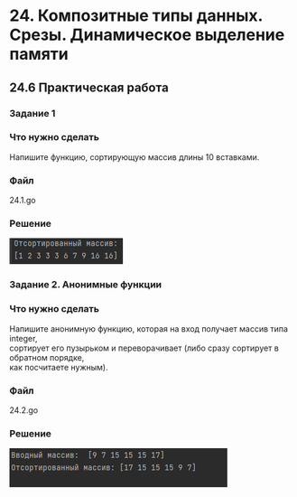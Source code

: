 # 24. Композитные типы данных. Срезы. Динамическое выделение памяти
## 24.6 Практическая работа
### Задание 1
### Что нужно сделать
Напишите функцию, сортирующую массив длины 10 вставками.
### Файл
24.1.go
### Решение
![img_1.png](img_1.png)
### Задание 2. Анонимные функции
### Что нужно сделать
Напишите анонимную функцию, которая на вход получает массив типа integer,  
сортирует его пузырьком и переворачивает (либо сразу сортирует в обратном порядке,   
как посчитаете нужным).
### Файл
24.2.go
### Решение
![img.png](img.png)